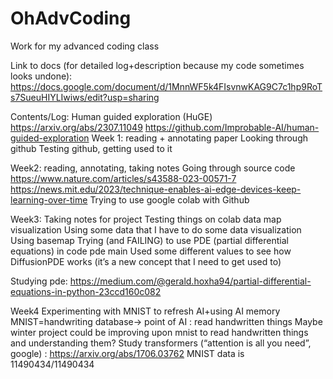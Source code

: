 # OhAdvCoding
Work for my advanced coding class 

Link to docs (for detailed log+description because my code sometimes looks undone): https://docs.google.com/document/d/1MnnWF5k4FIsvnwKAG9C7c1hp9RoTs7SueuHIYLIwiws/edit?usp=sharing 

Contents/Log:
Human guided exploration (HuGE)
https://arxiv.org/abs/2307.11049 
https://github.com/Improbable-AI/human-guided-exploration
Week 1: reading + annotating paper 
Looking through github
Testing github, getting used to it 

Week2: reading, annotating, taking notes
Going through source code
https://www.nature.com/articles/s43588-023-00571-7 
https://news.mit.edu/2023/technique-enables-ai-edge-devices-keep-learning-over-time
Trying to use google colab with Github

Week3: Taking notes for project
Testing things on colab
data map visualization
Using some data that I have to do some data visualization
Using basemap 
Trying (and FAILING) to use PDE (partial differential equations) in code
pde main
Used some different values to see how DiffusionPDE works (it’s a new concept that I need to get used to)

Studying pde: https://medium.com/@gerald.hoxha94/partial-differential-equations-in-python-23ccd160c082 

Week4
Experimenting with MNIST to refresh AI+using AI memory
MNIST=handwriting database→ point of AI : read handwritten things
Maybe winter project could be improving upon mnist to read handwritten things and understanding them? 
Study transformers (“attention is all you need”, google) : https://arxiv.org/abs/1706.03762 
MNIST data is 11490434/11490434



